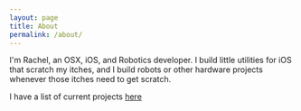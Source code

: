 ```yaml
---
layout: page
title: About
permalink: /about/
---
```


I'm Rachel, an OSX, iOS, and Robotics developer. I build little utilities for iOS that scratch my itches, and I build robots or other hardware projects whenever those itches need to get scratch.

I have a list of current projects [here](/projects/)
